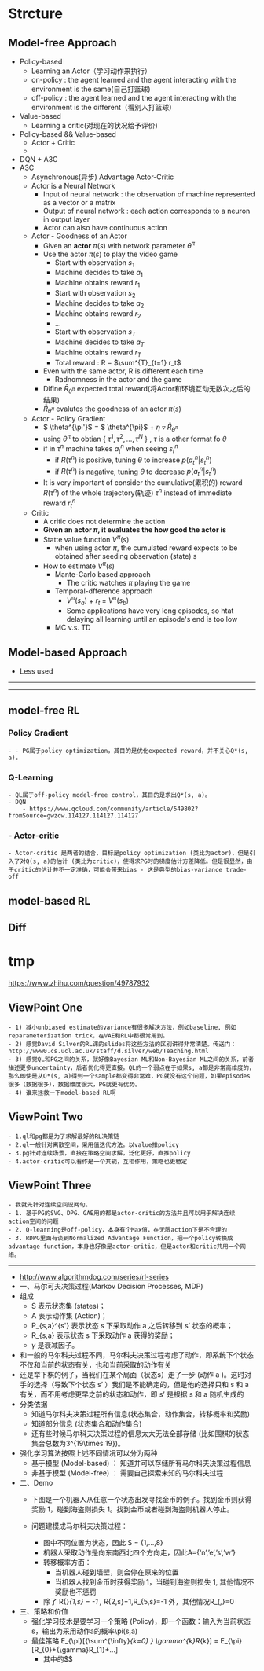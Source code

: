 # Strcture
## Model-free Approach
+ Policy-based
	+ Learning an Actor（学习动作来执行）
	+ on-policy : the agent learned and the agent interacting with the environment is the same(自己打篮球)
 	+ off-policy : the agent learned and the agent interacting with the environment is the different（看别人打篮球）
+ Value-based
	+ Learning a critic(对现在的状况给予评价)
+ Policy-based && Value-based
	+ Actor + Critic
	+ 
+ DQN + A3C
+ A3C
	+ Asynchronous(异步) Advantage Actor-Critic
	+ Actor is a Neural Network
		+ Input of neural network : the observation of machine represented as a vector or a matrix
		+ Output of neural network : each action corresponds to a neuron in output layer
		+ Actor can also have continuous action
	+ Actor - Goodness of an Actor
		+ Given an **actor** $\pi(s)$ with network parameter $\theta^\pi$
		+ Use the actor $\pi(s)$ to play the video game
			+ Start with observation $s_1$
			+ Machine decides to take $a_1$
			+ Machine obtains reward $r_1$
			+ Start with observation $s_2$
			+ Machine decides to take $a_2$
			+ Machine obtains reward $r_2$
			+ ...
			+ Start with observation $s_T$
			+ Machine decides to take $a_T$
			+ Machine obtains reward $r_T$
			+ Total reward : R = $\sum^{T}_{t=1} r_t$
		+ Even with the same actor, R is different each time
			+ Radnomness in the actor and the game
		+ Difine $\bar{R}_{\theta^\pi}$ expected total reward(将Actor和环境互动无数次之后的结果)
		+ $\bar{R}_{\theta^\pi}$ evalutes the goodness of an actor $\pi(s)$
	+ Actor - Policy Gradient
		+ $ \theta^{\pi'}$ = $ \theta^{\pi}$ + $\eta \triangledown \bar{R}_{\theta^\pi}$
		+ using $\theta^\pi$ to obtian { ${\tau^1,\tau^2,...,\tau^N}$ } , $\tau$ is a other format fo $\theta$
		+ if in $\tau^n$ machine takes $a^n_t$ when seeing $s^n_t$
			+ if $R(\tau^n)$ is positive, tuning $\theta$ to increase $p(a^n_t|s^n_t)$
			+ if $R(\tau^n)$ is nagative, tuning $\theta$ to decrease $p(a^n_t|s^n_t)$
		+ It is very important of consider the cumulative(累积的) reward $R(\tau^n)$ of the whole trajectory(轨迹) $\tau^n$ instead of immediate reward $r^n_t$
	+ Critic
		+ A critic does not determine the action
		+ **Given an actor $\pi$, it evaluates the how good the actor is**
		+ Statte value function $V^{\pi}(s)$
			+ when using actor $\pi$, the cumulated reward expects to be obtained after seeding observation (state) s
		+ How to estimate $V^{\pi}(s)$
			+ Mante-Carlo based approach
				+ The critic watches $\pi$ playing the game
			+ Temporal-dfference approach
				+ $V^{\pi}(s_a)$ + $r_t$ = $V^{\pi}(s_b)$
				+ Some applications have very long episodes, so htat delaying all learning until an episode's end is too low
			+ MC v.s. TD



## Model-based Approach
+ Less used



---

---
## model-free RL
### Policy Gradient
	- - PG属于policy optimization，其目的是优化expected reward，并不关心Q*(s, a).
### Q-Learning
	- QL属于off-policy model-free control，其目的是求出Q*(s, a)。
	- DQN
		- https://www.qcloud.com/community/article/549802?fromSource=gwzcw.114127.114127.114127

### - Actor-critic
	- Actor-critic 是两者的结合，目标是policy optimization (类比为actor)，但是引入了对Q(s, a)的估计 (类比为critic)，使得求PG时的梯度估计方差降低。但是很显然，由于critic的估计并不一定准确，可能会带来bias - 这是典型的bias-variance trade-off

## model-based RL

## Diff


# tmp
https://www.zhihu.com/question/49787932
## ViewPoint One
	- 1) 减小unbiased estimate的variance有很多解决方法，例如baseline, 例如reparameterization trick，在VAE和RL中都很常用到。
	- 2) 感觉David Silver的RL课的slides将这些方法的区别讲得非常清楚。传送门：http://www0.cs.ucl.ac.uk/staff/d.silver/web/Teaching.html
	- 3) 感觉QL和PG之间的关系，就好像Bayesian ML和Non-Bayesian ML之间的关系，前者描述更多uncertainty，后者优化得更直接。QL的一个弱点在于如果s, a都是非常高维度的，那么即使是从Q*(s, a)得到一个sample都变得非常难，PG就没有这个问题，如果episodes很多（数据很多），数据维度很大，PG就更有优势。
	- 4) 谁来拯救一下model-based RL啊
## ViewPoint Two
	- 1.ql和pg都是为了求解最好的RL决策链
	- 2.ql一般针对离散空间，采用值迭代方法。以value推policy
	- 3.pg针对连续场景，直接在策略空间求解，泛化更好，直推policy
	- 4.actor-critic可以看作是一个共轭，互相作用，策略也更稳定
## ViewPoint Three
	- 我就先针对连续空间说两句。
	- 1. 基于PG的SVG、DPG、GAE用的都是actor-critic的方法并且可以用于解决连续action空间的问题 
	- 2. Q-learning是off-policy，本身有个Max值，在无限action下是不合理的 
	- 3. RDPG里面有谈到Normalized Advantage Function，把一个policy转换成advantage function，本身也好像是actor-critic，但是actor和critic共用一个网络。




---

- http://www.algorithmdog.com/series/rl-series
- 一、马尔可夫决策过程(Markov Decision Processes, MDP)
- 组成
  - S 表示状态集 (states)；
  - A 表示动作集 (Action)；
  - P_{s,a}^{s'} 表示状态 s 下采取动作 a 之后转移到 s’ 状态的概率；
  - R_{s,a} 表示状态 s 下采取动作 a 获得的奖励；
  - $\gamma$ 是衰减因子。
- 和一般的马尔科夫过程不同，马尔科夫决策过程考虑了动作，即系统下个状态不仅和当前的状态有关，也和当前采取的动作有关
- 还是举下棋的例子，当我们在某个局面（状态s）走了一步 (动作 a )。这时对手的选择（导致下个状态 s’ ）我们是不能确定的，但是他的选择只和 s 和 a 有关，而不用考虑更早之前的状态和动作，即 s’ 是根据 s 和 a 随机生成的
- 分类依据
  - 知道马尔科夫决策过程所有信息(状态集合，动作集合，转移概率和奖励)
  - 知道部分信息 (状态集合和动作集合)
  - 还有些时候马尔科夫决策过程的信息太大无法全部存储 (比如围棋的状态集合总数为3^{19\times 19})。
- 强化学习算法按照上述不同情况可以分为两种
  - 基于模型 (Model-based)  ： 知道并可以存储所有马尔科夫决策过程信息
  - 非基于模型 (Model-free) ： 需要自己探索未知的马尔科夫过程
- 二、Demo
  -   下图是一个机器人从任意一个状态出发寻找金币的例子。找到金币则获得奖励 1，碰到海盗则损失 1。找到金币或者碰到海盗则机器人停止。
    
  - 问题建模成马尔科夫决策过程：
    - 图中不同位置为状态，因此 S = {1,…,8}
    - 机器人采取动作是向东南西北四个方向走，因此A={‘n’,’e’,’s’,’w’}
    - 转移概率方面：
      - 当机器人碰到墙壁，则会停在原来的位置
      - 当机器人找到金币时获得奖励 1，当碰到海盗则损失 1, 其他情况不奖励也不惩罚
    - 除了 R{}_{1,s} = -1 , R_{2,s}=1,R_{5,s}=-1 外，其他情况R_{*,*}=0
- 三、策略和价值
  -  强化学习技术是要学习一个策略 (Policy)，即一个函数：输入为当前状态s，输出为采用动作a的概率\pi(s,a)
  - 最佳策略
    	E_{\pi}[{\sum^{\infty}_{k=0} } \gamma^{k}R_{k}] = E_{\pi}[R_{0}+{\gamma}R_{1}+...]
    - 其中的$$










